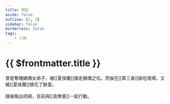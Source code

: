 ```yaml
---
title: 荊紅
aside: false
outline: [2, 3]
sidebar: false
borderless: false
tags:
    - 人物
---
```


# {{ $frontmatter.title }}

曾是奪魄嫡傳女弟子，被[[夏侯蘭]]搶走嫡傳之位。而後在[[第三香]]偷吃現場，又被[[夏侯蘭]]撓花了臉蛋。
<br><br>
隨後叛出崆峒，目前與[[袁無憲]]一起行動。